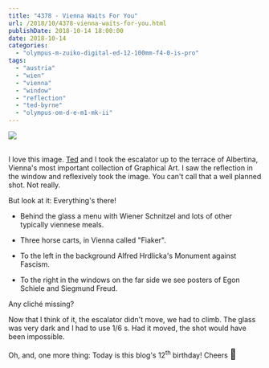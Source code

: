 ```yaml
---
title: "4378 - Vienna Waits For You"
url: /2018/10/4378-vienna-waits-for-you.html
publishDate: 2018-10-14 18:00:00
date: 2018-10-14
categories: 
  - "olympus-m-zuiko-digital-ed-12-100mm-f4-0-is-pro"
tags: 
  - "austria"
  - "wien"
  - "vienna"
  - "window"
  - "reflection"
  - "ted-byrne"
  - "olympus-om-d-e-m1-mk-ii"
---
```

<div class="container">
<div class="center"><a target="_blank" href="https://d25zfm9zpd7gm5.cloudfront.net/1200x1200/2017/20170802_120355-2_lr.jpg"><img class="webfeedsFeaturedVisual" src="https://d25zfm9zpd7gm5.cloudfront.net/0600x0600/2017/20170802_120355-2_lr.jpg" /></a></div>
</div>
<br />

I love this image. [Ted](https://imagefiction.blogspot.com/) and I
took the escalator up to the terrace of Albertina, Vienna's most
important collection of Graphical Art. I saw the reflection in the
window and reflexively took the image. You can't call that a well
planned shot. Not really.

But look at it: Everything's there! 

* Behind the glass a menu with Wiener Schnitzel and lots of other
  typically viennese meals. 
  
* Three horse carts, in Vienna called "Fiaker". 
  
* To the left in the background Alfred Hrdlicka's Monument against
  Fascism. 
  
* To the right in the windows on the far side we see posters of 
  Egon Schiele and Siegmund Freud. 
  
Any cliché missing?

Now that I think of it, the escalator didn't move, we had to climb.
The glass was very dark and I had to use 1/6 s. Had it moved, the
shot would have been impossible.

Oh, and, one more thing: Today is this blog's 12<sup>th</sup> birthday! Cheers <big><big>:beers:</big></big>